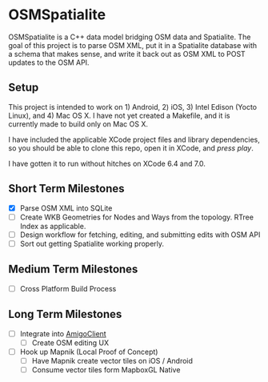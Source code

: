 # OSMSpatialite

OSMSpatialite is a C++ data model bridging OSM data and Spatialite. The goal of this project is to parse OSM XML, put it in a Spatialite database with a schema that makes sense, and write it back out as OSM XML to POST updates to the OSM API.

## Setup

This project is intended to work on 1) Android, 2) iOS, 3) Intel Edison (Yocto Linux), and 4) Mac OS X. I have not yet created a Makefile, and it is currently made to build only on Mac OS X.

I have included the applicable XCode project files and library dependencies, so you should be able to clone this repo, open it in XCode, and _press play_.

I have gotten it to run without hitches on XCode 6.4 and 7.0.

## Short Term Milestones

-[x] Parse OSM XML into SQLite
-[ ] Create WKB Geometries for Nodes and Ways from the topology. RTree Index as applicable.
-[ ] Design workflow for fetching, editing, and submitting edits with OSM API
-[ ] Sort out getting Spatialite working properly.

## Medium Term Milestones

-[ ] Cross Platform Build Process

## Long Term Milestones

-[ ] Integrate into [AmigoClient](https://github.com/amigocloud/amigoclient/)
	-[ ] Create OSM editing UX
-[ ] Hook up Mapnik (Local Proof of Concept)
	-[ ] Have Mapnik create vector tiles on iOS / Android
	-[ ] Consume vector tiles form MapboxGL Native
